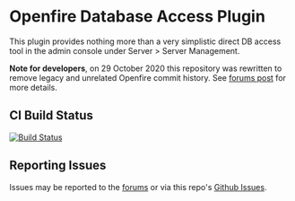 # Openfire Database Access Plugin

This plugin provides nothing more than a very simplistic direct DB access tool in the admin console under
Server > Server Management.

**Note for developers**, on 29 October 2020 this repository was rewritten to remove legacy and unrelated Openfire commit history.  See [forums post](https://discourse.igniterealtime.org/t/89049) for more details.

## CI Build Status

[![Build Status](https://github.com/igniterealtime/openfire-dbaccess-plugin/workflows/Java%20CI/badge.svg)](https://github.com/igniterealtime/openfire-dbaccess-plugin/actions)

## Reporting Issues

Issues may be reported to the [forums](https://discourse.igniterealtime.org) or via this repo's [Github Issues](https://github.com/igniterealtime/openfire-dbaccess-plugin).
